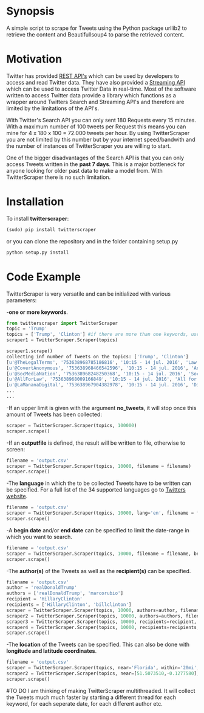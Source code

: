 # Synopsis

A simple script to scrape for Tweets using the Python package urllib2 to retrieve the content and Beautifullsoup4 to parse the retrieved content. 


# Motivation
Twitter has provided [REST API's](https://dev.twitter.com/rest/public) which can be used by developers to access and read Twitter data. They have also provided a [Streaming API](https://dev.twitter.com/streaming/overview) which can be used to access Twitter Data in real-time. 
Most of the software written to access Twitter data provide a library which functions as a wrapper around Twitters Search and Streaming API's and therefore are limited by the limitations of the API's. 


With Twitter's Search API you can only sent 180 Requests every 15 minutes. With a maximum number of 100 tweets per Request this means you can mine for 4 x 180 x 100 = 72.000 tweets per hour. By using TwitterScraper you are not limited by this number but by your internet speed/bandwith and the number of instances of TwitterScraper you are willing to start.


One of the bigger disadvantages of the Search API is that you can only access Tweets written in the **past 7 days**. This is a major bottleneck for anyone looking for older past data to make a model from. With TwitterScraper there is no such limitation.
    

# Installation
To install **twitterscraper**:
```python
(sudo) pip install twitterscraper
```

or you can clone the repository and in the folder containing setup.py
```python
python setup.py install
```


# Code Example
TwitterScraper is very versatile and can be initialized with various parameters:

-**one or more keywords**.
```python
from twitterscraper import TwitterScraper
topic = 'Trump'
topics = ['Trump', 'Clinton'] #if there are more than one keywords, use an array. 
scraper1 = TwitterScraper.Scraper(topics)

scraper1.scrape()
collecting inf number of Tweets on the topics: ['Trump', 'Clinton']
[u'@TheLegalTerms', '753638968785186816', '10:15 - 14 jul. 2016', 'Law News Blog', 'Trump\xe2\x80\x99s policies would be unconstitutional and will be challenged if adopted, ACLU says http://dlvr.it/Lp5DLn\xc2\xa0pic.twitter.com/ZsWF5Oh1II']
[u'@CovertAnonymous', '753638968466542596', '10:15 - 14 jul. 2016', 'Anonymous', 'GuardianUS: Who is potential Trump VP pick Mike Pence? http://trib.al/uibbBVk\xc2\xa0pic.twitter.com/AeFXrcyROE']
[u'@SocMediaNation', '753638968248250368', '10:15 - 14 jul. 2016', 'Social Media Nation', "Company sends Trump 6,000 bags of green tea to make him 'smarter' http://on.mash.to/29KGyVq\xc2\xa0"]
[u'@AllForLaw', '753638968009166849', '10:15 - 14 jul. 2016', 'All for Law News', 'Trump\xe2\x80\x99s policies would be unconstitutional and will be challenged if adopted, ACLU says http://dlvr.it/Lp5DLl\xc2\xa0pic.twitter.com/t55AoPQqtL']
[u'@LaMananaDigital', '753638967904382978', '10:15 - 14 jul. 2016', 'Diario La Ma\xc3\xb1ana', '#Mundo Trump anunciar\xc3\xa1 el viernes su f\xc3\xb3rmula para la vicepresidencia http://www.lamanana.com.ve/9455/trump-anunciara-el-viernes-su-formula-para-la-vicepresidencia\xc2\xa0\xe2\x80\xa6pic.twitter.com/S036zD3YkK']
...
...
```



-If an upper limit is given with the argument **no_tweets**, it will stop once this amount of Tweets has been collected:
```python
scraper = TwitterScraper.Scraper(topics, 100000)
scraper.scrape()
```



-If an **outputfile** is defined, the result will be written to file, otherwise to screen:
```python
filename = 'output.csv'
scraper = TwitterScraper.Scraper(topics, 10000, filename = filename)
scraper.scrape()
```



-The **language** in which the to be collected Tweets have to be written can be specified. For a full list of the 34 supported languages go to [Twitters website](https://dev.twitter.com/web/overview/languages).
```python
filename = 'output.csv'
scraper = TwitterScraper.Scraper(topics, 10000, lang='en', filename = filename)
scraper.scrape()
```



-A **begin date** and/or **end date** can be specified to limit the date-range in which you want to search.
```python
filename = 'output.csv'
scraper = TwitterScraper.Scraper(topics, 10000, filename = filename, begin_date = '2016-01-01', end_date = '2016-06-16')
scraper.scrape()
```



-The **author(s)** of the Tweets as well as the **recipient(s)** can be specified. 
```python
filename = 'output.csv'
author = 'realDonaldTrump'
authors = ['realDonaldTrump', 'marcorubio']
recipient = 'HillaryClinton'
recipients = ['HillaryClinton', 'billclinton']
scraper = TwitterScraper.Scraper(topics, 10000, authors=author, filename = filename)
scraper2 = TwitterScraper.Scraper(topics, 10000, authors=authors, filename = filename)
scraper3 = TwitterScraper.Scraper(topics, 10000, recipients=recipient, filename = filename)
scraper4 = TwitterScraper.Scraper(topics, 10000, recipients=recipients, filename = filename)
scraper.scrape()
```



-The **location** of the Tweets can be specified. This can also be done with **longitude and latitude coordinates**. 
```python
filename = 'output.csv'
scraper = TwitterScraper.Scraper(topics, near='Florida', within='20mi', filename = filename)
scraper2 = TwitterScraper.Scraper(topics, near=[51.5073510,-0.1277580], within='20km', filename = filename)
scraper.scrape()
```

#TO DO
I am thinking of making TwitterScraper multithreaded. It will collect the Tweets much much faster by starting a different thread for each keyword, for each seperate date, for each different author etc.
